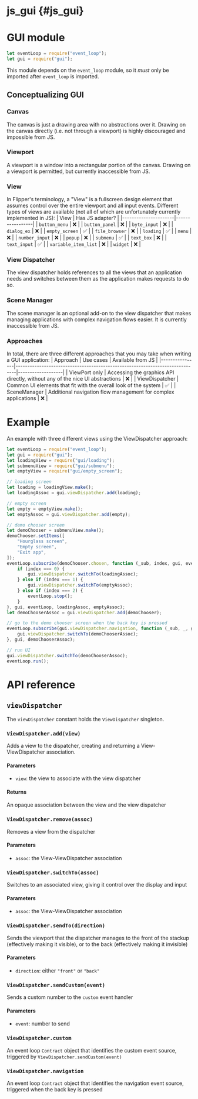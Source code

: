 # js_gui {#js_gui}

# GUI module
```js
let eventLoop = require("event_loop");
let gui = require("gui");
```

This module depends on the `event_loop` module, so it _must_ only be imported
after `event_loop` is imported.

## Conceptualizing GUI
### Canvas
The canvas is just a drawing area with no abstractions over it. Drawing on the
canvas directly (i.e. not through a viewport) is highly discouraged and
impossible from JS.

### Viewport
A viewport is a window into a rectangular portion of the canvas. Drawing on a
viewport is permitted, but currently inaccessible from JS.

### View
In Flipper's terminology, a "View" is a fullscreen design element that assumes
control over the entire viewport and all input events. Different types of views
are available (not all of which are unfortunately currently implemented in JS):
| View                 | Has JS adapter? |
|----------------------|-----------------|
| `button_menu`        | ❌              |
| `button_panel`       | ❌              |
| `byte_input`         | ❌              |
| `dialog_ex`          | ❌              |
| `empty_screen`       | ✅              |
| `file_browser`       | ❌              |
| `loading`            | ✅              |
| `menu`               | ❌              |
| `number_input`       | ❌              |
| `popup`              | ❌              |
| `submenu`            | ✅              |
| `text_box`           | ❌              |
| `text_input`         | ✅              |
| `variable_item_list` | ❌              |
| `widget`             | ❌              |

### View Dispatcher
The view dispatcher holds references to all the views that an application needs
and switches between them as the application makes requests to do so.

### Scene Manager
The scene manager is an optional add-on to the view dispatcher that makes
managing applications with complex navigation flows easier. It is currently
inaccessible from JS.

### Approaches
In total, there are three different approaches that you may take when writing
a GUI application:
| Approach       | Use cases                                                                    | Available from JS |
|----------------|------------------------------------------------------------------------------|-------------------|
| ViewPort only  | Accessing the graphics API directly, without any of the nice UI abstractions | ❌                |
| ViewDispatcher | Common UI elements that fit with the overall look of the system              | ✅                |
| SceneManager   | Additional navigation flow management for complex applications               | ❌                |

# Example
An example with three different views using the ViewDispatcher approach:
```js
let eventLoop = require("event_loop");
let gui = require("gui");
let loadingView = require("gui/loading");
let submenuView = require("gui/submenu");
let emptyView = require("gui/empty_screen");

// loading screen
let loading = loadingView.make();
let loadingAssoc = gui.viewDispatcher.add(loading);

// empty screen
let empty = emptyView.make();
let emptyAssoc = gui.viewDispatcher.add(empty);

// demo chooser screen
let demoChooser = submenuView.make();
demoChooser.setItems([
    "Hourglass screen",
    "Empty screen",
    "Exit app",
]);
eventLoop.subscribe(demoChooser.chosen, function (_sub, index, gui, eventLoop, loadingAssoc, emptyAssoc) {
    if (index === 0) {
        gui.viewDispatcher.switchTo(loadingAssoc);
    } else if (index === 1) {
        gui.viewDispatcher.switchTo(emptyAssoc);
    } else if (index === 2) {
        eventLoop.stop();
    }
}, gui, eventLoop, loadingAssoc, emptyAssoc);
let demoChooserAssoc = gui.viewDispatcher.add(demoChooser);

// go to the demo chooser screen when the back key is pressed
eventLoop.subscribe(gui.viewDispatcher.navigation, function (_sub, _, gui, demoChooserAssoc) {
    gui.viewDispatcher.switchTo(demoChooserAssoc);
}, gui, demoChooserAssoc);

// run UI
gui.viewDispatcher.switchTo(demoChooserAssoc);
eventLoop.run();
```

# API reference
## `viewDispatcher`
The `viewDispatcher` constant holds the `ViewDispatcher` singleton.

### `ViewDispatcher.add(view)`
Adds a view to the dispatcher, creating and returning a View-ViewDispatcher
association.

#### Parameters
  - `view`: the view to associate with the view dispatcher

#### Returns
An opaque association between the view and the view dispatcher

### `ViewDispatcher.remove(assoc)`
Removes a view from the dispatcher

#### Parameters
  - `assoc`: the View-ViewDispatcher association

### `ViewDispatcher.switchTo(assoc)`
Switches to an associated view, giving it control over the display and input

#### Parameters
  - `assoc`: the View-ViewDispatcher association

### `ViewDispatcher.sendTo(direction)`
Sends the viewport that the dispatcher manages to the front of the stackup
(effectively making it visible), or to the back (effectively making it
invisible)

#### Parameters
  - `direction`: either `"front"` or `"back"`

### `ViewDispatcher.sendCustom(event)`
Sends a custom number to the `custom` event handler

#### Parameters
  - `event`: number to send

### `ViewDispatcher.custom`
An event loop `Contract` object that identifies the custom event source,
triggered by `ViewDispatcher.sendCustom(event)`

### `ViewDispatcher.navigation`
An event loop `Contract` object that identifies the navigation event source,
triggered when the back key is pressed
